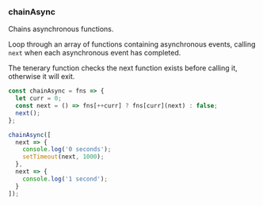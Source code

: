 ### chainAsync

Chains asynchronous functions.

Loop through an array of functions containing asynchronous events, calling `next` when each asynchronous event has completed.

The tenerary function checks the next function exists before calling it, otherwise it will exit.

```js
const chainAsync = fns => {
  let curr = 0;
  const next = () => fns[++curr] ? fns[curr](next) : false;
  next();
};
```

```js
chainAsync([
  next => {
    console.log('0 seconds');
    setTimeout(next, 1000);
  },
  next => {
    console.log('1 second');
  }
]);
```

